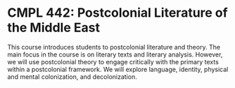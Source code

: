 # CMPL 442: Postcolonial Literature of the Middle East

This course introduces students to postcolonial literature and theory. The main focus in the course is on literary texts and literary analysis. However, we will use postcolonial theory to engage critically with the primary texts within a postcolonial framework. We will explore language, identity, physical and mental colonization, and decolonization.